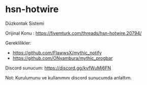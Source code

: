 # hsn-hotwire

Düzkontak Sistemi

Orijinal Konu : https://fivemturk.com/threads/hsn-hotwire.20794/

Gereklilikler:
- https://github.com/FlawwsX/mythic_notify
- https://github.com/ONyambura/mythic_progbar

Discord sunucum: https://discord.gg/kvfWuMj6FN

Not: Kurulumunu ve kullanımını discord sunucumda anlattım.
